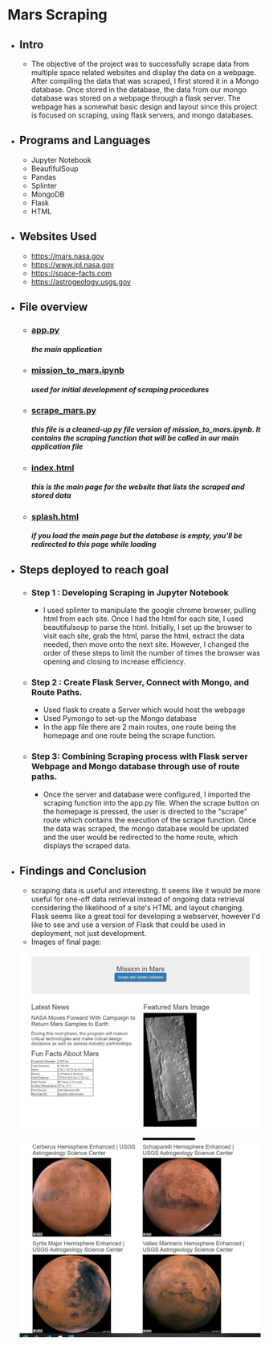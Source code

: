 # Mars Scraping


- ## Intro
  - The objective of the project was to successfully scrape data from multiple space related websites and display the data on a webpage. After compiling the data that was scraped, I first stored it in a Mongo database. Once stored in the database, the data from our mongo database was stored on a webpage through a flask server. The webpage has a somewhat basic design and layout since this project is focused on scraping, using flask servers, and mongo databases.
- ## Programs and Languages
    - Jupyter Notebook
    - BeaufifulSoup
    - Pandas
    - Splinter
    - MongoDB
    - Flask
    - HTML
- ## Websites Used
    - https://mars.nasa.gov
    - https://www.jpl.nasa.gov
    - https://space-facts.com
    - https://astrogeology.usgs.gov



- ## File overview
  - ### [app.py](./Missons_to_Mars/app.py)
    ##### *the main application*
  - ### [mission_to_mars.ipynb](./Missons_to_Mars/mission_to_mars.ipynb)
    ##### *used for initial development of scraping procedures*
  - ### [scrape_mars.py](./Missons_to_Mars/scrape_mars.py)
    ##### *this file is a cleaned-up py file version of mission_to_mars.ipynb. It contains  the scraping function that will be called in our main application file*
  - ### [index.html](./Missons_to_Mars/templates/index.html)
    ##### *this is the main page for the website that lists the scraped and stored data*
  - ### [splash.html](./Missons_to_Mars/templates/splash.html)
    ##### *if you load the main page but the database is empty, you'll be redirected to this page while loading*



- ## Steps deployed to reach goal
    - ### Step 1 : Developing Scraping in Jupyter Notebook
        - I used splinter to manipulate the google chrome browser, pulling html from each site. Once I had the html for each site, I used beautifulsoup to parse the html. Initially, I set up the browser to visit each site, grab the html, parse the html, extract the data needed, then move onto the next site. However, I changed the order of these steps to limit the number of times the browser was opening and closing to increase efficiency.
    - ### Step 2 : Create Flask Server, Connect with Mongo, and Route Paths.
        - Used flask to create a Server which would host the webpage 
        - Used Pymongo to set-up the Mongo database
        - In the app file there are 2 main routes, one route being the homepage and one route being the scrape function.
    - ### Step 3: Combining Scraping process with Flask server Webpage and Mongo database through use of route paths.
        - Once the server and database were configured, I imported the scraping function into the app<span>.<span>py file. When the scrape button on the homepage is pressed, the user is directed to the "scrape" route which contains the execution of the scrape function. Once the data was scraped, the mongo database would be updated and the user would be redirected to the home route, which displays the scraped data.
    

- ## Findings and Conclusion
    - scraping data is useful and interesting. It seems like it would be more useful for one-off data retrieval instead of ongoing data retrieval considering the likelihood of a site's HTML and layout changing. Flask seems like a great tool for developing a webserver, however I'd like to see and use a version of Flask that could be used in deployment, not just development.
    - Images of final page:



    ![screenshot1](screenshot1.JPG)

    ![screenshot1](screenshot2.JPG)
